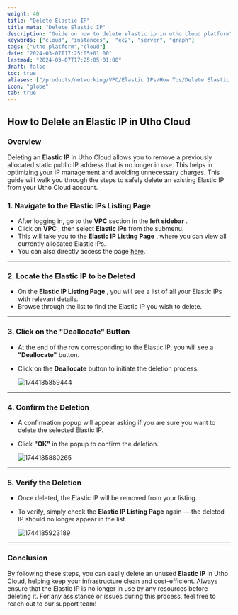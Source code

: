 ```yaml
---
weight: 40
title: "Delete Elastic IP"
title_meta: "Delete Elastic IP"
description: "Guide on how to delete elastic ip in utho cloud platform"
keywords: ["cloud", "instances",  "ec2", "server", "graph"]
tags: ["utho platform","cloud"]
date: "2024-03-07T17:25:05+01:00"
lastmod: "2024-03-07T17:25:05+01:00"
draft: false
toc: true
aliases: ["/products/networking/VPC/Elastic IPs/How Tos/Delete Elastic IP"]
icon: "globe"
tab: true
---
```



## **How to Delete an Elastic IP in Utho Cloud**

### **Overview**

Deleting an **Elastic IP** in Utho Cloud allows you to remove a previously allocated static public IP address that is no longer in use. This helps in optimizing your IP management and avoiding unnecessary charges. This guide will walk you through the steps to safely delete an existing Elastic IP from your Utho Cloud account.


### **1. Navigate to the Elastic IPs Listing Page**

* After logging in, go to the **VPC** section in the  **left sidebar** .
* Click on  **VPC** , then select **Elastic IPs** from the submenu.
* This will take you to the  **Elastic IP Listing Page** , where you can view all currently allocated Elastic IPs.
* You can also directly access the page [here](https://console.utho.com/vpc/elasticip "Elastic IP Listing Page").

---

### **2. Locate the Elastic IP to be Deleted**

* On the  **Elastic IP Listing Page** , you will see a list of all your Elastic IPs with relevant details.
* Browse through the list to find the Elastic IP you wish to delete.

---

### **3. Click on the "Deallocate" Button**

* At the end of the row corresponding to the Elastic IP, you will see a **"Deallocate"** button.
* Click on the **Deallocate** button to initiate the deletion process.

  ![1744185859444](image/index/1744185859444.png)

---

### **4. Confirm the Deletion**

* A confirmation popup will appear asking if you are sure you want to delete the selected Elastic IP.
* Click **"OK"** in the popup to confirm the deletion.

  ![1744185880265](image/index/1744185880265.png)

---

### **5. Verify the Deletion**

* Once deleted, the Elastic IP will be removed from your listing.
* To verify, simply check the **Elastic IP Listing Page** again — the deleted IP should no longer appear in the list.

  ![1744185923189](image/index/1744185923189.png)

---

### **Conclusion**

By following these steps, you can easily delete an unused **Elastic IP** in Utho Cloud, helping keep your infrastructure clean and cost-efficient. Always ensure that the Elastic IP is no longer in use by any resources before deleting it. For any assistance or issues during this process, feel free to reach out to our support team!
